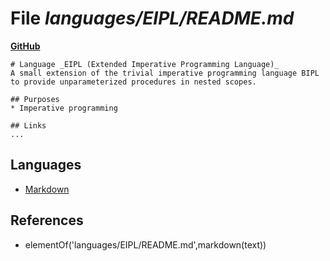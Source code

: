 # File _languages/EIPL/README.md_
**[GitHub](https://github.com/softlang/yas/blob/master/languages/EIPL/README.md)**
```
# Language _EIPL (Extended Imperative Programming Language)_
A small extension of the trivial imperative programming language BIPL to provide unparameterized procedures in nested scopes.

## Purposes
* Imperative programming

## Links
...
```

## Languages
* [Markdown](../languages/Markdown.md)

## References
* elementOf('languages/EIPL/README.md',markdown(text))
